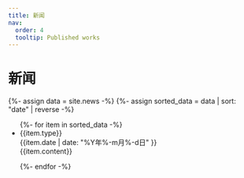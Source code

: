 ```yaml
---
title: 新闻
nav:
  order: 4
  tooltip: Published works
---
```


# <i class="fas fa-newspaper"></i>新闻

<div class="news-list text-left">

{%- assign data = site.news -%}
{%- assign sorted_data = data | sort: "date" | reverse -%}

<ul>
{%- for item in sorted_data -%}

  <li>
    <div class="grid grid-cols-12">
    <div class="text-sky-500 font-bold">{{item.type}}</div>
    <div class="text-black font-thin col-span-12 md:col-span-11">{{item.date | date: "%Y年%-m月%-d日" }}</div>
    <div class="col-span-12 md:col-start-2">
    {{item.content}}
    </div>
    </div>
  </li>

{%- endfor -%}
</ul>


</div>